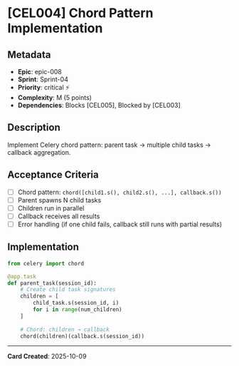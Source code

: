 # [CEL004] Chord Pattern Implementation

## Metadata
- **Epic**: epic-008
- **Sprint**: Sprint-04
- **Priority**: critical ⚡
- **Complexity**: M (5 points)
- **Dependencies**: Blocks [CEL005], Blocked by [CEL003]

## Description
Implement Celery chord pattern: parent task → multiple child tasks → callback aggregation.

## Acceptance Criteria
- [ ] Chord pattern: `chord([child1.s(), child2.s(), ...], callback.s())`
- [ ] Parent spawns N child tasks
- [ ] Children run in parallel
- [ ] Callback receives all results
- [ ] Error handling (if one child fails, callback still runs with partial results)

## Implementation
```python
from celery import chord

@app.task
def parent_task(session_id):
    # Create child task signatures
    children = [
        child_task.s(session_id, i)
        for i in range(num_children)
    ]
    
    # Chord: children → callback
    chord(children)(callback.s(session_id))
```

---
**Card Created**: 2025-10-09
